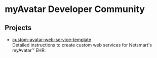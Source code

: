 # myAvatar Developer Community

## Projects
* [custom-avatar-web-service-template](https://github.com/myAvatar-Development-Community/custom-avatar-web-service-template)<br>
  Detailed instructions to create custom web services for Netsmart's myAvatar™ EHR.
